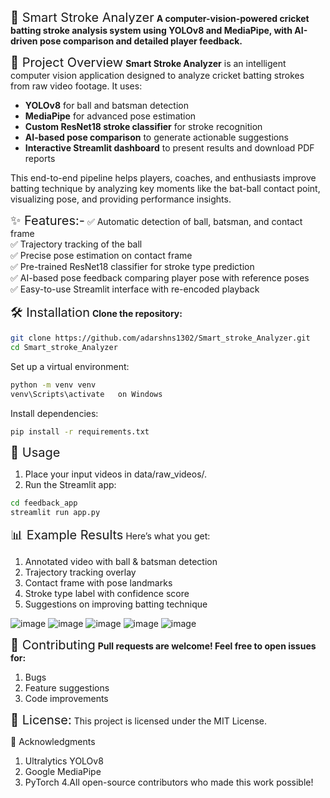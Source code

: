<span style="font-size:20px">🏏 Smart Stroke Analyzer</span>
**A computer-vision-powered cricket batting stroke analysis system using YOLOv8 and MediaPipe, with AI-driven pose comparison and detailed player feedback.**

<span style="font-size:20px">🚀 Project Overview</span>
**Smart Stroke Analyzer** is an intelligent computer vision application designed to analyze cricket batting strokes from raw video footage. It uses:

- **YOLOv8** for ball and batsman detection
- **MediaPipe** for advanced pose estimation
- **Custom ResNet18 stroke classifier** for stroke recognition
- **AI-based pose comparison** to generate actionable suggestions
- **Interactive Streamlit dashboard** to present results and download PDF reports

This end-to-end pipeline helps players, coaches, and enthusiasts improve batting technique by analyzing key moments 
like the bat-ball contact point, visualizing pose, and providing performance insights.

<span style="font-size:20px">✨ Features:-</span>
✅ Automatic detection of ball, batsman, and contact frame  
✅ Trajectory tracking of the ball  
✅ Precise pose estimation on contact frame  
✅ Pre-trained ResNet18 classifier for stroke type prediction  
✅ AI-based pose feedback comparing player pose with reference poses   
✅ Easy-to-use Streamlit interface with re-encoded playback  

<span style="font-size:20px">🛠️ Installation</span>
**Clone the repository:**

```bash
git clone https://github.com/adarshns1302/Smart_stroke_Analyzer.git
cd Smart_stroke_Analyzer
```

Set up a virtual environment:
```bash
python -m venv venv
venv\Scripts\activate   on Windows
```

Install dependencies:
```bash
pip install -r requirements.txt
```

<span style="font-size:20px">🏃 Usage</span>
1. Place your input videos in data/raw_videos/.
2. Run the Streamlit app:
```bash
cd feedback_app
streamlit run app.py
```

<span style="font-size:20px">📊 Example Results</span>
Here’s what you get:
1. Annotated video with ball & batsman detection
2. Trajectory tracking overlay
3. Contact frame with pose landmarks
4. Stroke type label with confidence score
5. Suggestions on improving batting technique

![image](https://github.com/user-attachments/assets/744f027e-5cca-4f21-bed0-5ddd01ba76d9)
![image](https://github.com/user-attachments/assets/01477997-7313-4a40-9ec8-1e0499241918)
![image](https://github.com/user-attachments/assets/c02d1089-c4e1-44d7-9c79-991cdea9c589)
![image](https://github.com/user-attachments/assets/16764e23-1789-4b65-959a-98e00e22906e)
![image](https://github.com/user-attachments/assets/29f7be2f-cd82-478b-b3b5-d2311bd4a63c)

<span style="font-size:20px">🤝 Contributing</span>
**Pull requests are welcome! Feel free to open issues for:**
1. Bugs
2. Feature suggestions
3. Code improvements

<span style="font-size:20px">📄 License:</span>
This project is licensed under the MIT License.

🌟 Acknowledgments
1. Ultralytics YOLOv8
2. Google MediaPipe
3. PyTorch
4.All open-source contributors who made this work possible!
